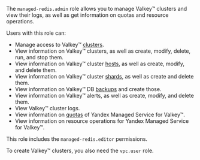 The `managed-redis.admin` role allows you to manage Valkey™ clusters and view their logs, as well as get information on quotas and resource operations.

Users with this role can:
* Manage access to Valkey™ [clusters](../../managed-redis/concepts/index.md).
* View information on Valkey™ clusters, as well as create, modify, delete, run, and stop them.
* View information on Valkey™ cluster [hosts](../../managed-redis/concepts/instance-types.md), as well as create, modify, and delete them.
* View information on Valkey™ cluster [shards](../../managed-redis/concepts/sharding.md), as well as create and delete them.
* View information on Valkey™ DB [backups](../../managed-redis/concepts/backup.md) and create those.
* View information on Valkey™ alerts, as well as create, modify, and delete them.
* View Valkey™ cluster logs.
* View information on [quotas](../../managed-redis/concepts/limits.md#mrd-quotas) of Yandex Managed Service for Valkey™.
* View information on resource operations for Yandex Managed Service for Valkey™.

This role includes the `managed-redis.editor` permissions.

To create Valkey™ clusters, you also need the `vpc.user` role.